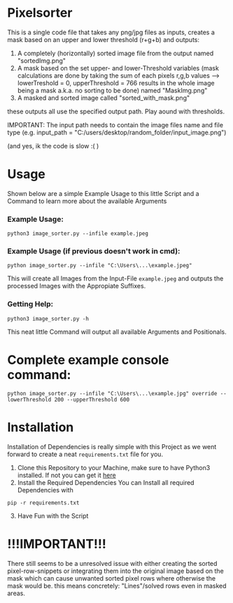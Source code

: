 # Pixelsorter
This is a single code file that takes any png/jpg files as inputs, creates a mask based on an upper and lower threshold (r+g+b) and outputs:

1. A completely (horizontally) sorted image file from the output named "sortedImg.png"
2. A mask based on the set upper- and lower-Threshold variables (mask calculations are done by taking the sum of each pixels r,g,b values --> lowerTreshold = 0, upperThreshold = 766 results in the whole image being a mask a.k.a. no sorting to be done) named "MaskImg.png"
3. A masked and sorted image called "sorted_with_mask.png"


these outputs all use the specified output path. Play aound with thresholds. 

IMPORTANT:
The input path needs to contain the image files name and file type (e.g. input_path = "C:/users/desktop/random_folder/input_image.png")


(and yes, ik the code is slow :(  )


# Usage

Shown below are a simple Example Usage to this little Script and a Command to learn more about the available Arguments
### Example Usage:
```console
python3 image_sorter.py --infile example.jpeg
```
### Example Usage (if previous doesn't work in cmd):
```console
python image_sorter.py --infile "C:\Users\...\example.jpeg"
```

This will create all Images from the Input-File `example.jpeg` and outputs the processed Images with the Appropiate Suffixes.

### Getting Help:

```console
python3 image_sorter.py -h
```

This neat little Command will output all available Arguments and Positionals.

# Complete example console command:

```console
python image_sorter.py --infile "C:\Users\...\example.jpg" override --lowerThreshold 200 --upperThreshold 600
```

# Installation

Installation of Dependencies is really simple with this Project as we went forward to create a neat `requirements.txt` file for you.

1. Clone this Repository to your Machine, make sure to have Python3 installed.
	If not you can get it [here](https://www.python.org/downloads/)
2. Install the Required Dependencies
	You can Install all required Dependencies with
```console
pip -r requirements.txt
```
3. Have Fun with the Script


# !!!IMPORTANT!!!
There still seems to be a unresolved issue with either creating the sorted pixel-row-snippets or integrating them into the original image based on the mask which can cause unwanted sorted pixel rows where otherwise the mask would be.
this means concretely: "Lines"/solved rows even in masked areas.
